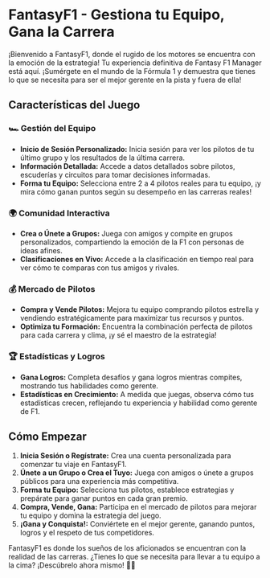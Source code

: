 # FantasyF1 - Gestiona tu Equipo, Gana la Carrera

¡Bienvenido a FantasyF1, donde el rugido de los motores se encuentra con la emoción de la estrategia! Tu experiencia definitiva de Fantasy F1 Manager está aquí. ¡Sumérgete en el mundo de la Fórmula 1 y demuestra que tienes lo que se necesita para ser el mejor gerente en la pista y fuera de ella!

## Características del Juego

### 🏎️ **Gestión del Equipo**
- **Inicio de Sesión Personalizado:** Inicia sesión para ver los pilotos de tu último grupo y los resultados de la última carrera.
- **Información Detallada:** Accede a datos detallados sobre pilotos, escuderías y circuitos para tomar decisiones informadas.
- **Forma tu Equipo:** Selecciona entre 2 a 4 pilotos reales para tu equipo, ¡y mira cómo ganan puntos según su desempeño en las carreras reales!

### 🌍 **Comunidad Interactiva**
- **Crea o Únete a Grupos:** Juega con amigos y compite en grupos personalizados, compartiendo la emoción de la F1 con personas de ideas afines.
- **Clasificaciones en Vivo:** Accede a la clasificación en tiempo real para ver cómo te comparas con tus amigos y rivales.

### 💰 **Mercado de Pilotos**
- **Compra y Vende Pilotos:** Mejora tu equipo comprando pilotos estrella y vendiendo estratégicamente para maximizar tus recursos y puntos.
- **Optimiza tu Formación:** Encuentra la combinación perfecta de pilotos para cada carrera y clima, ¡y sé el maestro de la estrategia!

### 🏆 **Estadísticas y Logros**
- **Gana Logros:** Completa desafíos y gana logros mientras compites, mostrando tus habilidades como gerente.
- **Estadísticas en Crecimiento:** A medida que juegas, observa cómo tus estadísticas crecen, reflejando tu experiencia y habilidad como gerente de F1.

## Cómo Empezar

1. **Inicia Sesión o Regístrate:** Crea una cuenta personalizada para comenzar tu viaje en FantasyF1.
2. **Únete a un Grupo o Crea el Tuyo:** Juega con amigos o únete a grupos públicos para una experiencia más competitiva.
3. **Forma tu Equipo:** Selecciona tus pilotos, establece estrategias y prepárate para ganar puntos en cada gran premio.
4. **Compra, Vende, Gana:** Participa en el mercado de pilotos para mejorar tu equipo y domina la estrategia del juego.
5. **¡Gana y Conquista!:** Conviértete en el mejor gerente, ganando puntos, logros y el respeto de tus competidores.

FantasyF1 es donde los sueños de los aficionados se encuentran con la realidad de las carreras. ¿Tienes lo que se necesita para llevar a tu equipo a la cima? ¡Descúbrelo ahora mismo! 🏁✨
